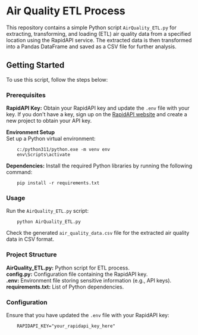 # Air Quality ETL Process  

This repository contains a simple Python script `AirQuality_ETL.py` for extracting, transforming, and loading (ETL) air quality data from a specified location using the RapidAPI service. The extracted data is then transformed into a Pandas DataFrame and saved as a CSV file for further analysis.  

## Getting Started  

To use this script, follow the steps below:  

### Prerequisites  

**RapidAPI Key:** Obtain your RapidAPI key and update the `.env` file with your key. If you don't have a key, sign up on the [RapidAPI website](https://rapidapi.com/hub) and create a new project to obtain your API key.  


**Environment Setup**  
Set up a Python virtual environment:

        c:/python311/python.exe -m venv env
        env\Scripts\activate

**Dependencies:** Install the required Python libraries by running the following command:  

        pip install -r requirements.txt  

### Usage  

Run the `AirQuality_ETL.py` script:  

        python AirQuality_ETL.py  

Check the generated `air_quality_data.csv` file for the extracted air quality data in CSV format.  

### Project Structure  

**AirQuality_ETL.py:** Python script for ETL process.  
**config.py:** Configuration file containing the RapidAPI key.  
**.env:** Environment file storing sensitive information (e.g., API keys).  
**requirements.txt:** List of Python dependencies.  

### Configuration  

Ensure that you have updated the `.env` file with your RapidAPI key:  

        RAPIDAPI_KEY="your_rapidapi_key_here"
